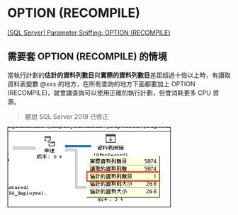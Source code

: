 # OPTION (RECOMPILE)

[[SQL Server] Parameter Sniffing: OPTION (RECOMPILE)](http://sharedderrick.blogspot.com/2018/02/sql-server-parameter-sniffing-option.html)

## 需要套 OPTION (RECOMPILE) 的情境

當執行計劃的**估計的資料列數目**與**實際的資料列數目**差距超過十倍以上時，有讀取 資料表變數 @xxx 的地方，在所有查詢的地方下面都要加上 OPTION (RECOMPILE)，就會讓查詢可以使用正確的執行計劃，但會消耗更多 CPU 資源。

> 聽說 SQL Server 2019 已修正

![](_images/01.png)
